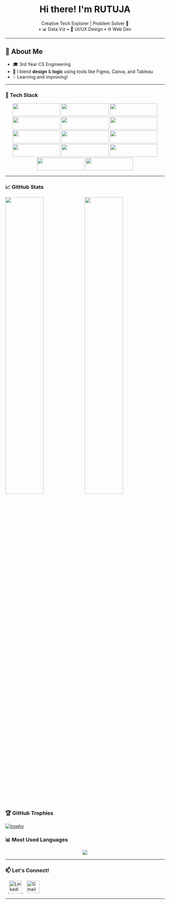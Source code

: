 <h1 align="center">Hi there! I'm RUTUJA</h1>

<p align="center">
Creative Tech Explorer | Problem Solver 🧠 <br>
 • 📊 Data Viz • 🎨 UI/UX Design • 🌐 Web Dev
</p>

---

## 🚀 About Me
- 🎓 3rd Year CS Engineering 
- 🎨 I blend **design** & **logic** using tools like Figma, Canva, and Tableau
- 💡 Learning and improving!

---

### 💼 Tech Stack

<p align="center">
  <img src="https://img.shields.io/badge/JavaScript-F7DF1E?style=for-the-badge&logo=javascript&logoColor=black" width="150" height="40"/>
  <img src="https://img.shields.io/badge/Python-3776AB?style=for-the-badge&logo=python&logoColor=white" width="150" height="40"/>
  <img src="https://img.shields.io/badge/Java-007396?style=for-the-badge&logo=java&logoColor=white" width="150" height="40"/>
  <img src="https://img.shields.io/badge/C-00599C?style=for-the-badge&logo=c&logoColor=white" width="150" height="40"/>
  <img src="https://img.shields.io/badge/C++-00599C?style=for-the-badge&logo=c%2B%2B&logoColor=white" width="150" height="40"/>
  <img src="https://img.shields.io/badge/HTML5-E34F26?style=for-the-badge&logo=html5&logoColor=white" width="150" height="40"/>
  <img src="https://img.shields.io/badge/CSS3-1572B6?style=for-the-badge&logo=css3&logoColor=white" width="150" height="40"/>
  <img src="https://img.shields.io/badge/MySQL-4479A1?style=for-the-badge&logo=mysql&logoColor=white" width="150" height="40"/>
  <img src="https://img.shields.io/badge/Tableau-E97627?style=for-the-badge&logo=tableau&logoColor=white" width="150" height="40"/>
  <img src="https://img.shields.io/badge/Figma-F24E1E?style=for-the-badge&logo=figma&logoColor=white" width="150" height="40"/>
  <img src="https://img.shields.io/badge/Canva-00C4CC?style=for-the-badge&logo=canva&logoColor=white" width="150" height="40"/>
  <img src="https://img.shields.io/badge/Git-F05032?style=for-the-badge&logo=git&logoColor=white" width="150" height="40"/>
  <img src="https://img.shields.io/badge/GitHub-181717?style=for-the-badge&logo=github&logoColor=white" width="150" height="40"/>
  <img src="https://img.shields.io/badge/VS%20Code-0078D4?style=for-the-badge&logo=visualstudiocode&logoColor=white" width="150" height="40"/>
</p>

---

### 📈 GitHub Stats

<p>
<img src="https://github-readme-stats.vercel.app/api?username=Alohomoraaaaa&theme=radical&show_icons=true" width="49%" />
<img src="https://github-readme-streak-stats-eight.vercel.app?user=Alohomoraaaaa&theme=radical" width="49%" />
</p>



### 🏆 GitHub Trophies

[![trophy](https://github-profile-trophy.vercel.app/?username=Alohomoraaaaa&theme=radical&column=8)](https://github.com/ryo-ma/github-profile-trophy)



### 📊 Most Used Languages
<p align="center">
  <img src="https://github-readme-stats.vercel.app/api/top-langs/?username=Alohomoraaaaa&layout=compact&theme=radical" />
</p>

---

### 📫 Let's Connect!
<p>
  &nbsp;&nbsp;<a href="https://www.linkedin.com/in/rutuja-nangare-565123269/">
    <img src="https://cdn.jsdelivr.net/gh/devicons/devicon/icons/linkedin/linkedin-original.svg" alt="LinkedIn" width="40" height="40"/>
  </a>
 &nbsp;&nbsp;
  <a href="mailto:rutujaaaaa5@gmail.com">
    <img src="https://upload.wikimedia.org/wikipedia/commons/4/4e/Gmail_Icon.png" alt="Gmail" width="40" height="40"/>
  </a>
</p>


---
